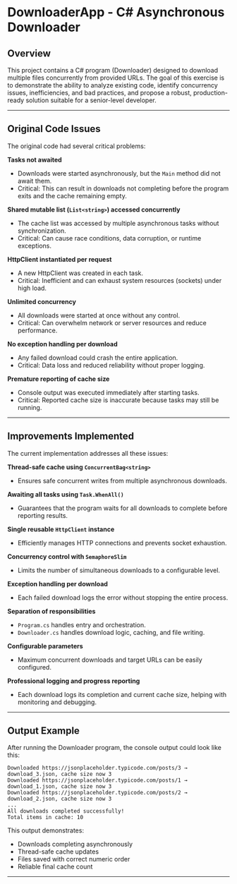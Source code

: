 # DownloaderApp - C# Asynchronous Downloader

## Overview
This project contains a C# program (Downloader) designed to download multiple files concurrently from provided URLs.
The goal of this exercise is to demonstrate the ability to analyze existing code, identify concurrency issues, inefficiencies, and bad practices, and propose a robust, production-ready solution suitable for a senior-level developer.

---

## Original Code Issues
The original code had several critical problems:

**Tasks not awaited**
- Downloads were started asynchronously, but the `Main` method did not await them.
- Critical: This can result in downloads not completing before the program exits and the cache remaining empty.

**Shared mutable list (`List<string>`) accessed concurrently**
- The cache list was accessed by multiple asynchronous tasks without synchronization.
- Critical: Can cause race conditions, data corruption, or runtime exceptions.

**HttpClient instantiated per request**
- A new HttpClient was created in each task.
- Critical: Inefficient and can exhaust system resources (sockets) under high load.

**Unlimited concurrency**
- All downloads were started at once without any control.
- Critical: Can overwhelm network or server resources and reduce performance.

**No exception handling per download**
- Any failed download could crash the entire application.
- Critical: Data loss and reduced reliability without proper logging.

**Premature reporting of cache size**
- Console output was executed immediately after starting tasks.
- Critical: Reported cache size is inaccurate because tasks may still be running.

---

## Improvements Implemented
The current implementation addresses all these issues:

**Thread-safe cache using `ConcurrentBag<string>`**
- Ensures safe concurrent writes from multiple asynchronous downloads.

**Awaiting all tasks using `Task.WhenAll()`**
- Guarantees that the program waits for all downloads to complete before reporting results.

**Single reusable `HttpClient` instance**
- Efficiently manages HTTP connections and prevents socket exhaustion.

**Concurrency control with `SemaphoreSlim`**
- Limits the number of simultaneous downloads to a configurable level.

**Exception handling per download**
- Each failed download logs the error without stopping the entire process.

**Separation of responsibilities**
- `Program.cs` handles entry and orchestration.
- `Downloader.cs` handles download logic, caching, and file writing.

**Configurable parameters**
- Maximum concurrent downloads and target URLs can be easily configured.

**Professional logging and progress reporting**
- Each download logs its completion and current cache size, helping with monitoring and debugging.

---

## Output Example
After running the Downloader program, the console output could look like this:

```
Downloaded https://jsonplaceholder.typicode.com/posts/3 → download_3.json, cache size now 3
Downloaded https://jsonplaceholder.typicode.com/posts/1 → download_1.json, cache size now 3
Downloaded https://jsonplaceholder.typicode.com/posts/2 → download_2.json, cache size now 3
...
All downloads completed successfully!
Total items in cache: 10
```

This output demonstrates:
- Downloads completing asynchronously
- Thread-safe cache updates
- Files saved with correct numeric order
- Reliable final cache count

---
